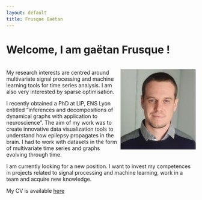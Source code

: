 ```yaml
---
layout: default
title: Frusque Gaëtan
---
```

# Welcome, I am gaëtan Frusque !

<br/>

<img src="./Support/picture3.jpg" ALIGN="RIGHT" width="200" />
My research interests are centred around multivariate signal processing and machine learning tools for time series analysis. I am also very interested by sparse optimisation. 

I recently obtained a PhD at LIP, ENS Lyon entitled “inferences and decompositions of dynamical graphs with application to neuroscience”. The aim of my work was to create innovative data visualization tools to understand how epilepsy propagates in the brain. I had to work with datasets in the form of multivariate time series and graphs evolving through time. 

I am currently looking for a new position. I want to invest my competences in projects related to signal processing and machine learning, work in a team and acquire new knowledge.

My CV is available [here](./Support/cvcv.pdf)

<br/>